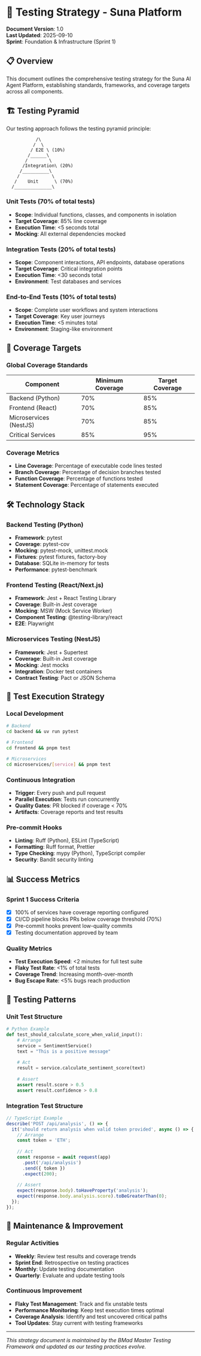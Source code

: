 # 🎯 Testing Strategy - Suna Platform

**Document Version**: 1.0  
**Last Updated**: 2025-09-10  
**Sprint**: Foundation & Infrastructure (Sprint 1)

## 📋 Overview

This document outlines the comprehensive testing strategy for the Suna AI Agent Platform, establishing standards, frameworks, and coverage targets across all components.

## 🏗️ Testing Pyramid

Our testing approach follows the testing pyramid principle:

```
           /\
          /  \
         / E2E \ (10%)
        /______\
       /        \
      /Integration\ (20%)
     /__________\
    /            \
   /    Unit      \ (70%)
  /______________\
```

### **Unit Tests (70% of total tests)**
- **Scope**: Individual functions, classes, and components in isolation
- **Target Coverage**: 85% line coverage
- **Execution Time**: <5 seconds total
- **Mocking**: All external dependencies mocked

### **Integration Tests (20% of total tests)**
- **Scope**: Component interactions, API endpoints, database operations
- **Target Coverage**: Critical integration points
- **Execution Time**: <30 seconds total
- **Environment**: Test databases and services

### **End-to-End Tests (10% of total tests)**
- **Scope**: Complete user workflows and system interactions
- **Target Coverage**: Key user journeys
- **Execution Time**: <5 minutes total
- **Environment**: Staging-like environment

## 🎯 Coverage Targets

### **Global Coverage Standards**
| Component | Minimum Coverage | Target Coverage |
|-----------|-----------------|------------------|
| Backend (Python) | 70% | 85% |
| Frontend (React) | 70% | 85% |
| Microservices (NestJS) | 70% | 85% |
| Critical Services | 85% | 95% |

### **Coverage Metrics**
- **Line Coverage**: Percentage of executable code lines tested
- **Branch Coverage**: Percentage of decision branches tested  
- **Function Coverage**: Percentage of functions tested
- **Statement Coverage**: Percentage of statements executed

## 🛠️ Technology Stack

### **Backend Testing (Python)**
- **Framework**: pytest
- **Coverage**: pytest-cov
- **Mocking**: pytest-mock, unittest.mock
- **Fixtures**: pytest fixtures, factory-boy
- **Database**: SQLite in-memory for tests
- **Performance**: pytest-benchmark

### **Frontend Testing (React/Next.js)**
- **Framework**: Jest + React Testing Library
- **Coverage**: Built-in Jest coverage
- **Mocking**: MSW (Mock Service Worker)
- **Component Testing**: @testing-library/react
- **E2E**: Playwright

### **Microservices Testing (NestJS)**
- **Framework**: Jest + Supertest
- **Coverage**: Built-in Jest coverage
- **Mocking**: Jest mocks
- **Integration**: Docker test containers
- **Contract Testing**: Pact or JSON Schema

## 🔄 Test Execution Strategy

### **Local Development**
```bash
# Backend
cd backend && uv run pytest

# Frontend  
cd frontend && pnpm test

# Microservices
cd microservices/[service] && pnpm test
```

### **Continuous Integration**
- **Trigger**: Every push and pull request
- **Parallel Execution**: Tests run concurrently
- **Quality Gates**: PR blocked if coverage < 70%
- **Artifacts**: Coverage reports and test results

### **Pre-commit Hooks**
- **Linting**: Ruff (Python), ESLint (TypeScript)
- **Formatting**: Ruff format, Prettier
- **Type Checking**: mypy (Python), TypeScript compiler
- **Security**: Bandit security linting

## 📊 Success Metrics

### **Sprint 1 Success Criteria**
- [x] 100% of services have coverage reporting configured
- [x] CI/CD pipeline blocks PRs below coverage threshold (70%)
- [x] Pre-commit hooks prevent low-quality commits
- [x] Testing documentation approved by team

### **Quality Metrics**
- **Test Execution Speed**: <2 minutes for full test suite
- **Flaky Test Rate**: <1% of total tests
- **Coverage Trend**: Increasing month-over-month
- **Bug Escape Rate**: <5% bugs reach production

## 🎨 Testing Patterns

### **Unit Test Structure**
```python
# Python Example
def test_should_calculate_score_when_valid_input():
    # Arrange
    service = SentimentService()
    text = "This is a positive message"
    
    # Act
    result = service.calculate_sentiment_score(text)
    
    # Assert
    assert result.score > 0.5
    assert result.confidence > 0.8
```

### **Integration Test Structure**
```typescript
// TypeScript Example
describe('POST /api/analysis', () => {
  it('should return analysis when valid token provided', async () => {
    // Arrange
    const token = 'ETH';
    
    // Act
    const response = await request(app)
      .post('/api/analysis')
      .send({ token })
      .expect(200);
    
    // Assert
    expect(response.body).toHaveProperty('analysis');
    expect(response.body.analysis.score).toBeGreaterThan(0);
  });
});
```

## 🔧 Maintenance & Improvement

### **Regular Activities**
- **Weekly**: Review test results and coverage trends
- **Sprint End**: Retrospective on testing practices
- **Monthly**: Update testing documentation
- **Quarterly**: Evaluate and update testing tools

### **Continuous Improvement**
- **Flaky Test Management**: Track and fix unstable tests
- **Performance Monitoring**: Keep test execution times optimal
- **Coverage Analysis**: Identify and test uncovered critical paths
- **Tool Updates**: Stay current with testing frameworks

---

*This strategy document is maintained by the BMad Master Testing Framework and updated as our testing practices evolve.*
